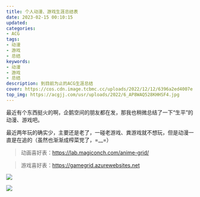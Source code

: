 ```yaml
---
title: 个人动漫、游戏生涯总结表
date: 2023-02-15 00:10:15
updated:
categories:
- ACG
tags:
- 动漫
- 游戏
- 总结
keywords:
- 动漫
- 游戏
- 总结
description: 到目前为止的ACG生涯总结
cover: https://cos.cdn.image.tcbmc.cc/uploads/2022/12/12/6396a2ed4007e.jpg
top_img: https://acgjj.com/usr/uploads/2022/6_AP8WAQ528KHHSF4.jpg
---
```


最近有个东西挺火的啊，企鹅空间的朋友都在发，那我也稍微总结了一下“生平”的动漫、游戏吧。

最近两年玩的确实少，主要还是老了，一碰老游戏、粪游戏就不想玩，但是动漫一直是在追的（虽然也渐渐成榨菜党了，=__=）

> 动画喜好表：https://lab.magiconch.com/anime-grid/

> 游戏喜好表：https://gamegrid.azurewebsites.net

![](https://cdn.jsdelivr.net/gh/01Petard/imageURL@main/img/260347b5afbae070585c640cee87c26.jpg)

![](https://cdn.jsdelivr.net/gh/01Petard/imageURL@main/img/b01ff192777799c1636c1b62026911c.jpg)
